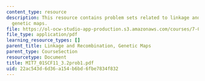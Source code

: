 ```yaml
---
content_type: resource
description: This resource contains problem sets related to linkage and recombination,
  genetic maps.
file: https://ol-ocw-studio-app-production.s3.amazonaws.com/courses/7-01sc-fundamentals-of-biology-fall-2011/22ac543d6d36a154b6bd6fbe7834f832_MIT7_01SCF11_3.2prob1.pdf
file_type: application/pdf
learning_resource_types: []
parent_title: Linkage and Recombination, Genetic Maps
parent_type: CourseSection
resourcetype: Document
title: MIT7_01SCF11_3.2prob1.pdf
uid: 22ac543d-6d36-a154-b6bd-6fbe7834f832
---
```

